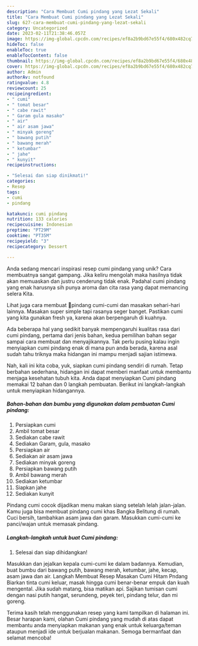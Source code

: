 ```yaml
---
description: "Cara Membuat Cumi pindang yang Lezat Sekali"
title: "Cara Membuat Cumi pindang yang Lezat Sekali"
slug: 627-cara-membuat-cumi-pindang-yang-lezat-sekali
category: Uncategorized
date: 2023-02-11T21:38:46.057Z
image: https://img-global.cpcdn.com/recipes/ef8a2b9bd67e55f4/680x482cq70/cumi-pindang-foto-resep-utama.jpg
hideToc: false
enableToc: true
enableTocContent: false
thumbnail: https://img-global.cpcdn.com/recipes/ef8a2b9bd67e55f4/680x482cq70/cumi-pindang-foto-resep-utama.jpg
cover: https://img-global.cpcdn.com/recipes/ef8a2b9bd67e55f4/680x482cq70/cumi-pindang-foto-resep-utama.jpg
author: Admin
authorAv: notfound
ratingvalue: 4.8
reviewcount: 25
recipeingredient:
- " cumi"
- " tomat besar"
- " cabe rawit"
- " Garam gula masako"
- " air"
- " air asam jawa"
- " minyak goreng"
- " bawang putih"
- " bawang merah"
- " ketumbar"
- " jahe"
- " kunyit"
recipeinstructions:

- "Selesai dan siap dinikmati!"
categories:
- Resep
tags:
- cumi
- pindang

katakunci: cumi pindang 
nutrition: 133 calories
recipecuisine: Indonesian
preptime: "PT29M"
cooktime: "PT35M"
recipeyield: "3"
recipecategory: Dessert

---
```





Anda sedang mencari inspirasi resep cumi pindang yang unik? Cara membuatnya sangat gampang. Jika keliru mengolah maka hasilnya tidak akan memuaskan dan justru cenderung tidak enak. Padahal cumi pindang yang enak harusnya sih punya aroma dan cita rasa yang dapat memancing selera Kita.





Lihat juga cara membuat 🦑pindang cumi-cumi dan masakan sehari-hari lainnya. Masakan super simple tapi rasanya seger banget. Pastikan cumi yang kita gunakan fresh ya, karena akan berpengaruh di kuahnya.

Ada beberapa hal yang sedikit banyak mempengaruhi kualitas rasa dari cumi pindang, pertama dari jenis bahan, kedua pemilihan bahan segar sampai cara membuat dan menyajikannya. Tak perlu pusing kalau ingin menyiapkan cumi pindang enak di mana pun anda berada, karena asal sudah tahu triknya maka hidangan ini mampu menjadi sajian istimewa.






Nah, kali ini kita coba, yuk, siapkan cumi pindang sendiri di rumah. Tetap berbahan sederhana, hidangan ini dapat memberi manfaat untuk membantu menjaga kesehatan tubuh kita. Anda dapat menyiapkan Cumi pindang memakai 12 bahan dan 0 langkah pembuatan. Berikut ini langkah-langkah untuk menyiapkan hidangannya.

<!--inarticleads1-->

##### Bahan-bahan dan bumbu yang digunakan dalam pembuatan Cumi pindang:

1. Persiapkan  cumi
1. Ambil  tomat besar
1. Sediakan  cabe rawit
1. Sediakan  Garam, gula, masako
1. Persiapkan  air
1. Sediakan  air asam jawa
1. Sediakan  minyak goreng
1. Persiapkan  bawang putih
1. Ambil  bawang merah
1. Sediakan  ketumbar
1. Siapkan  jahe
1. Sediakan  kunyit


Pindang cumi cocok dijadikan menu makan siang setelah lelah jalan-jalan. Kamu juga bisa membuat pindang cumi khas Bangka Belitung di rumah. Cuci bersih, tambahkan asam jawa dan garam. Masukkan cumi-cumi ke panci/wajan untuk memasak pindang. 

<!--inarticleads2-->

##### Langkah-langkah untuk buat Cumi pindang:


1. Selesai dan siap dihidangkan!

Masukkan dan jejalkan kepala cumi-cumi ke dalam badannya. Kemudian, buat bumbu dari bawang putih, bawang merah, ketumbar, jahe, kecap, asam jawa dan air. Langkah Membuat Resep Masakan Cumi Hitam Pndang Biarkan tinta cumi keluar, masak hingga cumi benar-benar empuk dan kuah mengental. Jika sudah matang, bisa matikan api. Sajikan tumisan cumi dengan nasi putih hangat, serundeng, peyek teri, pindang telur, dan mi goreng. 

Terima kasih telah menggunakan resep yang kami tampilkan di halaman ini. Besar harapan kami, olahan Cumi pindang yang mudah di atas dapat membantu anda menyiapkan makanan yang enak untuk keluarga/teman ataupun menjadi ide untuk berjualan makanan. Semoga bermanfaat dan selamat mencoba!
